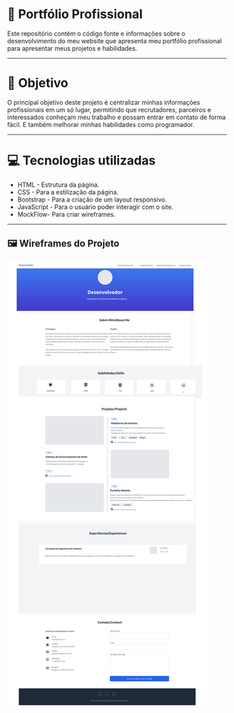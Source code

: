 # 📌 Portfólio Profissional
Este repositório contém o código fonte e informações sobre o desenvolvimento do meu website que apresenta meu portfólio profissional para apresentar meus projetos e habilidades.

---

# 🚀 Objetivo
O principal objetivo deste projeto é centralizar minhas informações profissionais em um só lugar, permitindo que recrutadores, parceiros e interessados conheçam meu trabalho e possam entrar em contato de forma fácil. E também melhorar minhas habilidades como programador.

---

# 💻 Tecnologias utilizadas

- HTML - Estrutura da página.
- CSS - Para a estilização da página.
- Bootstrap - Para a criação de um layout responsivo.
- JavaScript - Para o usuário poder interagir com o site.
- MockFlow- Para criar wireframes.

---

## 🖼️ Wireframes do Projeto

![Wireframe da página](Imagens/Wireframe-Page%201%20(4).png)
